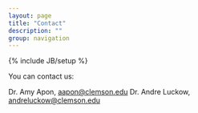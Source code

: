 ```yaml
---
layout: page
title: "Contact"
description: ""
group: navigation
---
```

{% include JB/setup %}

<!--![luckow](http://www.gravatar.com/avatar/be9bc72912bcc907eb297d55c6ef4e99.png?s=200)-->

You can contact us:

Dr. Amy Apon, <aapon@clemson.edu>
Dr. Andre Luckow, <andreluckow@clemson.edu>


